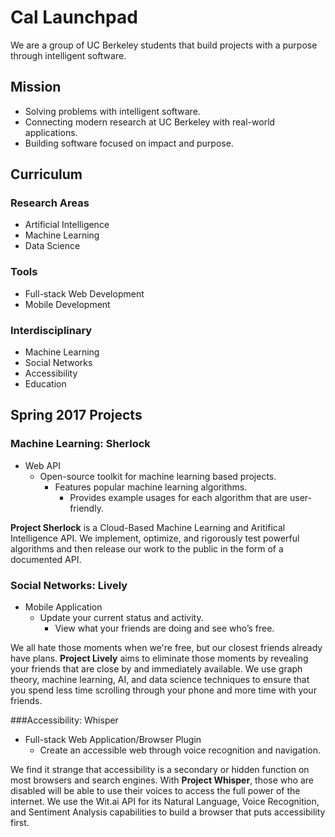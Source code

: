# Cal Launchpad
We are a group of UC Berkeley students that build projects with a purpose through intelligent software.

## Mission

- Solving problems with intelligent software.
- Connecting modern research at UC Berkeley with real-world applications.
- Building software focused on impact and purpose.

## Curriculum

### Research Areas

- Artificial Intelligence
- Machine Learning
- Data Science

### Tools

- Full-stack Web Development
- Mobile Development

### Interdisciplinary

- Machine Learning
- Social Networks
- Accessibility
- Education

## Spring 2017 Projects

### Machine Learning: Sherlock

- Web API
  - Open-source toolkit for machine learning based projects.
    - Features popular machine learning algorithms.
      - Provides example usages for each algorithm that are user-friendly.

**Project Sherlock** is a Cloud-Based Machine Learning and Aritifical Intelligence API. We implement, optimize, and rigorously test powerful algorithms and then release our work to the public in the form of a documented API.

### Social Networks: Lively

- Mobile Application
  - Update your current status and activity.
    - View what your friends are doing and see who’s free.

We all hate those moments when we're free, but our closest friends already have plans. **Project Lively** aims to eliminate those moments by revealing your friends that are close by and immediately available. We use graph theory, machine learning, AI, and data science techniques to ensure that you spend less time scrolling through your phone and more time with your friends.

###Accessibility: Whisper

- Full-stack Web Application/Browser Plugin
  - Create an accessible web through voice recognition and navigation.

We find it strange that accessibility is a secondary or hidden function on most browsers and search engines. With **Project Whisper**, those who are disabled will be able to use their voices to access the full power of the internet. We use the Wit.ai API for its Natural Language, Voice Recognition, and Sentiment Analysis capabilities to build a browser that puts accessibility first.
